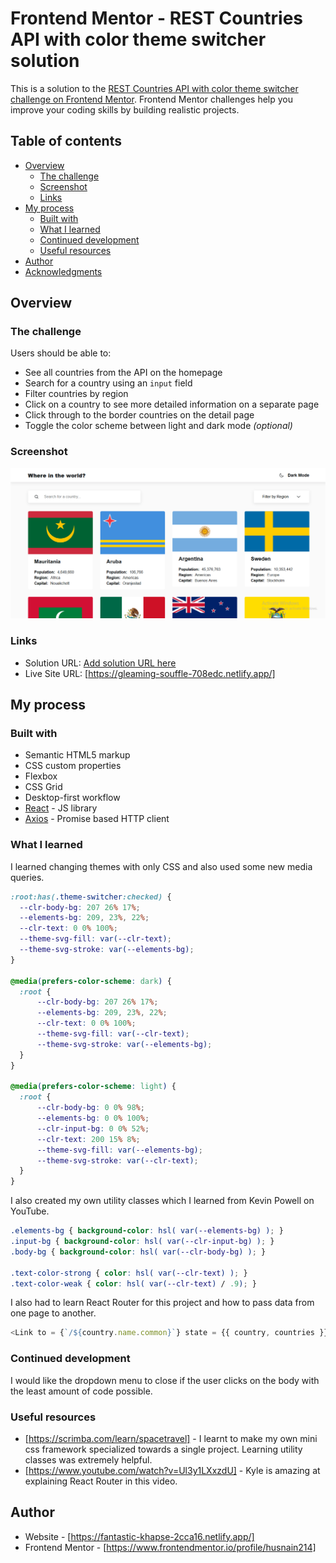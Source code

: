 # Frontend Mentor - REST Countries API with color theme switcher solution

This is a solution to the [REST Countries API with color theme switcher challenge on Frontend Mentor](https://www.frontendmentor.io/challenges/rest-countries-api-with-color-theme-switcher-5cacc469fec04111f7b848ca). Frontend Mentor challenges help you improve your coding skills by building realistic projects. 

## Table of contents

- [Overview](#overview)
  - [The challenge](#the-challenge)
  - [Screenshot](#screenshot)
  - [Links](#links)
- [My process](#my-process)
  - [Built with](#built-with)
  - [What I learned](#what-i-learned)
  - [Continued development](#continued-development)
  - [Useful resources](#useful-resources)
- [Author](#author)
- [Acknowledgments](#acknowledgments)

## Overview

### The challenge

Users should be able to:

- See all countries from the API on the homepage
- Search for a country using an `input` field
- Filter countries by region
- Click on a country to see more detailed information on a separate page
- Click through to the border countries on the detail page
- Toggle the color scheme between light and dark mode *(optional)*

### Screenshot

![](/screenshot.png)

### Links

- Solution URL: [Add solution URL here](https://your-solution-url.com)
- Live Site URL: [https://gleaming-souffle-708edc.netlify.app/]

## My process

### Built with

- Semantic HTML5 markup
- CSS custom properties
- Flexbox
- CSS Grid
- Desktop-first workflow
- [React](https://reactjs.org/) - JS library
- [Axios](https://axios-http.com/) - Promise based HTTP client

### What I learned
I learned changing themes with only CSS and also used some new media queries.

```CSS
:root:has(.theme-switcher:checked) {
  --clr-body-bg: 207 26% 17%;
  --elements-bg: 209, 23%, 22%;
  --clr-text: 0 0% 100%; 
  --theme-svg-fill: var(--clr-text);
  --theme-svg-stroke: var(--elements-bg);
}

@media(prefers-color-scheme: dark) {
  :root {
      --clr-body-bg: 207 26% 17%;
      --elements-bg: 209, 23%, 22%;
      --clr-text: 0 0% 100%; 
      --theme-svg-fill: var(--clr-text);
      --theme-svg-stroke: var(--elements-bg);
  }
}

@media(prefers-color-scheme: light) {
  :root {
      --clr-body-bg: 0 0% 98%;
      --elements-bg: 0 0% 100%;
      --clr-input-bg: 0 0% 52%;
      --clr-text: 200 15% 8%;
      --theme-svg-fill: var(--elements-bg);
      --theme-svg-stroke: var(--clr-text);
  }
}
```
I also created my own utility classes which I learned from Kevin Powell on YouTube. 
```CSS
.elements-bg { background-color: hsl( var(--elements-bg) ); }
.input-bg { background-color: hsl( var(--clr-input-bg) ); }
.body-bg { background-color: hsl( var(--clr-body-bg) ); }

.text-color-strong { color: hsl( var(--clr-text) ); }
.text-color-weak { color: hsl( var(--clr-text) / .9); }
```
I also had to learn React Router for this project and how to pass data from one page to another.
```js
<Link to = {`/${country.name.common}`} state = {{ country, countries }}>
```

### Continued development

I would like the dropdown menu to close if the user clicks on the body with the least amount of code possible.

### Useful resources

- [https://scrimba.com/learn/spacetravel] - I learnt to make my own mini css framework specialized towards a single project. Learning utility classes was extremely helpful.
- [https://www.youtube.com/watch?v=Ul3y1LXxzdU] - Kyle is amazing at explaining React Router in this video.

## Author

- Website - [https://fantastic-khapse-2cca16.netlify.app/]
- Frontend Mentor - [https://www.frontendmentor.io/profile/husnain214]


